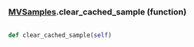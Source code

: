 ### [MVSamples](MVSamples.md).clear_cached_sample (function)


```py

def clear_cached_sample(self)

```


